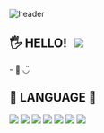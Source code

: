 <!-- ### Hi there 👋 -->
![header](https://capsule-render.vercel.app/api?type=waving&color=auto&height=200&text=L52W&fontSize=50)

<!--
**l52w/l52w** is a ✨ _special_ ✨ repository because its `README.md` (this file) appears on your GitHub profile.

Here are some ideas to get you started:

- 🔭 I’m currently working on ...
- 🌱 I’m currently learning ...
- 👯 I’m looking to collaborate on ...
- 🤔 I’m looking for help with ...
- 💬 Ask me about ...
- 📫 How to reach me: ...
- 😄 Pronouns: ...
- ⚡ Fun fact: ...
-->

<div>
<h2>🖐 HELLO!
  <a href="https://l52w.github.io/" target="_blank">
      <img src="https://img.shields.io/badge/GitHubPages-white"
          style="height : auto; margin-left : 8px; margin-right : 8px;"/>
  </a>
</h2>
</div>
- 💬 ◡̎

<div>
<h2>👀 LANGUAGE 📖</h2>
<!-- [![Top Langs](https://github-readme-stats.vercel.app/api/top-langs/?username=l52w&layout=compact)](https://github.com/l52w/github-readme-stats) -->
<img src="https://img.shields.io/badge/HTML5-E34F26?style=flat-square&logo=HTML5&logoColor=white"/> <img src="https://img.shields.io/badge/CSS3-1572B6?style=flat-square&logo=CSS3&logoColor=white"/> <img src="https://img.shields.io/badge/JavaScript-F7DF1E?style=flat-square&logo=JavaScript&logoColor=white"/>
<img src="https://img.shields.io/badge/PHP-777BB4?style=flat-square&logo=PHP&logoColor=white"/> <img src="https://img.shields.io/badge/phpMyAdmin-6C78AF?style=flat-square&logo=phpMyAdmin&logoColor=white"/> <img src="https://img.shields.io/badge/MySQL-4479A1?style=flat-square&logo=MySQL&logoColor=white"/> 
<img src="https://img.shields.io/badge/Python-3776AB?style=flat-square&logo=Python&logoColor=white"/>


